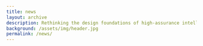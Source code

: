 ```yaml
---
title: news
layout: archive
description: Rethinking the design foundations of high-assurance intelligent manufacturing systems
background: /assets/img/header.jpg
permalink: /news/
---
```


<!-- Content here would shop up above your list of posts -->
